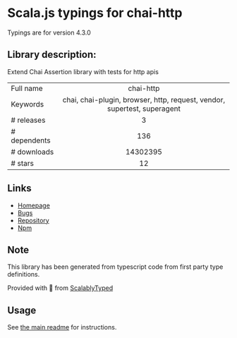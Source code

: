 
# Scala.js typings for chai-http

Typings are for version 4.3.0

## Library description:
Extend Chai Assertion library with tests for http apis

|                    |                 |
| ------------------ | :-------------: |
| Full name          | chai-http |
| Keywords           | chai, chai-plugin, browser, http, request, vendor, supertest, superagent |
| # releases         | 3 |
| # dependents       | 136 |
| # downloads        | 14302395 |
| # stars            | 12 |

## Links
- [Homepage](https://github.com/chaijs/chai-http#readme)
- [Bugs](https://github.com/chaijs/chai-http/issues)
- [Repository](https://github.com/chaijs/chai-http)
- [Npm](https://www.npmjs.com/package/chai-http)
    


## Note
This library has been generated from typescript code from first party type definitions.

Provided with :purple_heart: from [ScalablyTyped](https://github.com/oyvindberg/ScalablyTyped)

## Usage
See [the main readme](../../readme.md) for instructions.


